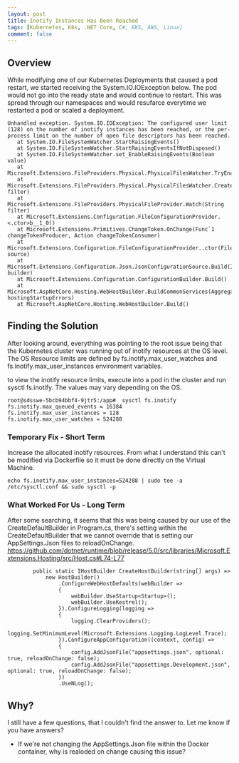 ```yaml
---
layout: post
title: Inotify Instances Has Been Reached
tags: [Kubernetes, K8s, .NET Core, C#, EKS, AWS, Linux]
comment: false
---
```


## Overview
While modifying one of our Kubernetes Deployments that caused a pod restart, we started receiving the System.IO.IOException below. The pod would not go into the ready state and would continue to restart. This was spread through our namespaces and would resufarce everytime we restarted a pod or scaled a deployment. 

```
Unhandled exception. System.IO.IOException: The configured user limit (128) on the number of inotify instances has been reached, or the per-process limit on the number of open file descriptors has been reached.
   at System.IO.FileSystemWatcher.StartRaisingEvents()
   at System.IO.FileSystemWatcher.StartRaisingEventsIfNotDisposed()
   at System.IO.FileSystemWatcher.set_EnableRaisingEvents(Boolean value)
   at Microsoft.Extensions.FileProviders.Physical.PhysicalFilesWatcher.TryEnableFileSystemWatcher()
   at Microsoft.Extensions.FileProviders.Physical.PhysicalFilesWatcher.CreateFileChangeToken(String filter)
   at Microsoft.Extensions.FileProviders.PhysicalFileProvider.Watch(String filter)
   at Microsoft.Extensions.Configuration.FileConfigurationProvider.<.ctor>b__1_0()
   at Microsoft.Extensions.Primitives.ChangeToken.OnChange(Func`1 changeTokenProducer, Action changeTokenConsumer)
   at Microsoft.Extensions.Configuration.FileConfigurationProvider..ctor(FileConfigurationSource source)
   at Microsoft.Extensions.Configuration.Json.JsonConfigurationSource.Build(IConfigurationBuilder builder)
   at Microsoft.Extensions.Configuration.ConfigurationBuilder.Build()
   at Microsoft.AspNetCore.Hosting.WebHostBuilder.BuildCommonServices(AggregateException& hostingStartupErrors)
   at Microsoft.AspNetCore.Hosting.WebHostBuilder.Build()
```

## Finding the Solution
After looking around, everything was pointing to the root issue being that the Kubernetes cluster was running out of inotify resources at the OS level. The OS Resource limits are defined by fs.inotify.max_user_watches and fs.inotify.max_user_instances environment variables. 

to view the inotify resource limits, execute into a pod in the cluster and run sysctl fs.inotify. The values may vary depending on the OS.
```
root@sdsswe-5bcb94bbf4-9jtr5:/app#  sysctl fs.inotify
fs.inotify.max_queued_events = 16384
fs.inotify.max_user_instances = 128
fs.inotify.max_user_watches = 524288
```

### Temporary Fix - Short Term
Increase the allocated inotify resources. From what I understand this can't be modified via Dockerfile so it must be done directly on the Virtual Machine. 
```
echo fs.inotify.max_user_instances=524288 | sudo tee -a /etc/sysctl.conf && sudo sysctl -p
```

### What Worked For Us - Long Term
After some searching, it seems that this was being caused by our use of the CreateDefaultBuilder in Program.cs, there's setting within the CreateDefaultBuilder that we cannot override that is setting our AppSettings.Json files to reloadOnChange. https://github.com/dotnet/runtime/blob/release/5.0/src/libraries/Microsoft.Extensions.Hosting/src/Host.cs#L74-L77 

```
        public static IHostBuilder CreateHostBuilder(string[] args) =>
            new HostBuilder()
                .ConfigureWebHostDefaults(webBuilder =>
                {
                    webBuilder.UseStartup<Startup>();
                    webBuilder.UseKestrel();
                }).ConfigureLogging(logging =>
                {
                    logging.ClearProviders();
                    logging.SetMinimumLevel(Microsoft.Extensions.Logging.LogLevel.Trace);
                }).ConfigureAppConfiguration((context, config) =>
                {
                    config.AddJsonFile("appsettings.json", optional: true, reloadOnChange: false);
                    config.AddJsonFile("appsettings.Development.json", optional: true, reloadOnChange: false);
                })
                .UseNLog();
```
## Why?
I still have a few questions, that I couldn't find the answer to. Let me know if you have answers?
- If we're not changing the AppSettings.Json file within the Docker container, why is realoded on change causing this issue?